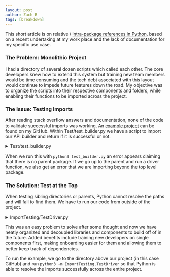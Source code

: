 ```yaml
---
layout: post
author: Zach B
tags: [breakdown]
---
```


This short article is on relative /  [intra-package references in Python](https://docs.python.org/3/tutorial/modules.html#intra-package-references), based on a recent undertaking at my work place and the lack of documentation for my specific use case. 

### The Problem: Monolithic Project

I had a directory of several dozen scripts which called each other. The core developers knew how to extend this system but training new team members would be time consuming and the tech debt associated with this layout would continue to impede future features down the road. My objective was to organize the scripts into their respective components and folders, while enabling their functions to be imported across the project. 

### The Issue: Testing Imports

After reading stack overflow answers and documentation, none of the code to validate successful imports was working. An [example project](https://github.com/PuzzleZach/ImportTesting/) can be found on my GitHub. Within Test/test_builder.py we have a script to import our API builder and return if it is successful or not.

<details><summary>Test/test_builder.py</summary><p>

```python3
from ..lib.core.api_factory import api_builder

def test_builder():
  endpoint = api_builder("/get-health")
  known_body = {"days_interval": 3}
  return endpoint.body == known_body
```
            
</details>

When we run this with `python3 test_builder.py` an error appears claiming that there is no parent package. If we go up to the parent and run a driver function, we also get an error that we are importing beyond the top level package.

### The Solution: Test at the Top

When testing sibling directories or parents, Python cannot resolve the paths and will fail to find them. We have to run our code from outside of the project.

<details><summary>ImportTesting/TestDriver.py</summary><p>
  
```python3
from .Test.test_auth import test_auth
from .Test.test_builder import test_builder

# Would use unittest in practice but this is faster.
if __name__ == "__main__":
  auth = test_auth()
  build = test_builder()
  print(f"The result of our auth test is {auth} and the result for our build test is {build}")
```

</details>

This was an easy problem to solve after some thought and now we have neatly organized and decoupled libraries and components to build off of in the future. Added benefits include training new developers on single components first, making onboarding easier for them and allowing them to better keep track of dependencies. 

To run the example, we go to the directory above our project (in this case GitHub) and run `python3 -m ImportTesting.TestDriver` so that Python is able to resolve the imports successfully across the entire project.

